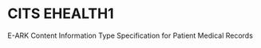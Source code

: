 CITS EHEALTH1
=============
E-ARK Content Information Type Specification for Patient Medical Records
